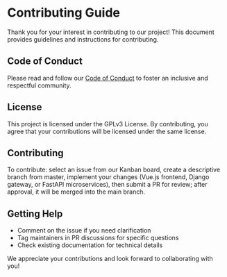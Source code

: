# Contributing Guide

Thank you for your interest in contributing to our project! This document provides guidelines and instructions for contributing.

## Code of Conduct
Please read and follow our [Code of Conduct](CODE_OF_CONDUCT.md) to foster an inclusive and respectful community.

## License
This project is licensed under the GPLv3 License. By contributing, you agree that your contributions will be licensed under the same license.

## Contributing
To contribute: select an issue from our Kanban board, create a descriptive branch from master, implement your changes (Vue.js frontend, Django gateway, or FastAPI microservices), then submit a PR for review; after approval, it will be merged into the main branch.

## Getting Help
- Comment on the issue if you need clarification
- Tag maintainers in PR discussions for specific questions
- Check existing documentation for technical details

We appreciate your contributions and look forward to collaborating with you!
